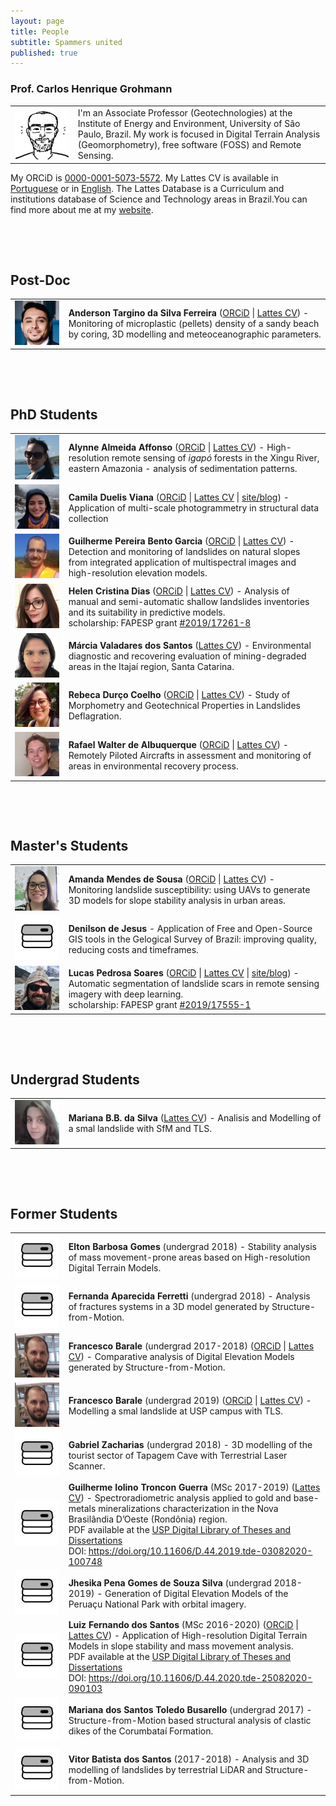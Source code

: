 ```yaml
---
layout: page
title: People
subtitle: Spammers united
published: true
---
```


### Prof. Carlos Henrique Grohmann

<table class="table-borderless" style="width:100%">
  <tr>
    <td width="20%"> <img src="/img/people/doodle_crop25.jpg" class="img-circle" width="99%"> </td>
    <td width="80%"> I'm an Associate Professor (Geotechnologies) at the Institute of Energy and Environment, University of São Paulo, Brazil. My work is focused in Digital Terrain Analysis (Geomorphometry), free software (FOSS) and Remote Sensing. </td> 
  </tr>
</table>

My ORCiD is [0000-0001-5073-5572](http://orcid.org/0000-0001-5073-5572). My Lattes CV is available in [Portuguese](http://lattes.cnpq.br/5846052449613692) or in [English](http://buscatextual.cnpq.br/buscatextual/visualizacv.do?metodo=apresentar&id=K4769337Z5&idiomaExibicao=2). The Lattes Database is a Curriculum and institutions database of Science and Technology areas in Brazil.You can find more about me at my [website](http://carlosgrohmann.com).


&nbsp;

&nbsp;

## Post-Doc

<table class="table-borderless" style="width:100%">
  <tr>
    <td width="17%"> <img src="/img/people/anderson.jpg" class="img-circle" width="99%"> </td>
    <td width="83%"> <b>Anderson Targino da Silva Ferreira</b> (<a href="http://orcid.org/0000-0002-0440-6273">ORCiD</a> | <a href="http://lattes.cnpq.br/2987031006640819">Lattes CV</a>) - Monitoring of microplastic (pellets) density of a sandy beach by coring, 3D modelling and meteoceanographic parameters. </td> 
  </tr>
</table>


&nbsp;

&nbsp;

## PhD Students

<table class="table-borderless" style="width:100%">
  <tr>
    <td width="17%"> <img src="/img/people/alynne.jpg" class="img-circle" width="99%"> </td>
    <td width="83%"> <b>Alynne Almeida Affonso</b> (<a href="http://orcid.org/0000-0002-2646-3922">ORCiD</a> | <a href="http://lattes.cnpq.br/3330746311709629">Lattes CV</a>) - High-resolution remote sensing of <i>igapó</i> forests in the Xingu River, eastern Amazonia - analysis of sedimentation patterns. </td> 
  </tr> 
  <tr>
    <td width="17%"> <img src="/img/people/camila.jpg" class="img-circle" width="99%"> </td>
    <td width="83%"> <b>Camila Duelis Viana</b> (<a href="http://orcid.org/0000-0001-7093-0244">ORCiD</a> | <a href="http://lattes.cnpq.br/8408152690266564">Lattes CV</a> | <a href="https://cdviana.github.io/">site/blog</a>) - Application of multi-scale photogrammetry in structural data collection </td> 
  </tr>
  <tr>
    <td width="17%"> <img src="/img/people/guilherme.jpg" class="img-circle" width="99%"> </td>
    <td width="83%"> <b>Guilherme Pereira Bento Garcia</b> (<a href="http://orcid.org/0000-0003-1209-7842">ORCiD</a> | <a href="http://lattes.cnpq.br/8143036335035110">Lattes CV</a>) - Detection and monitoring of landslides on natural slopes from integrated application of multispectral images and high-resolution elevation models. </td> 
  </tr>
  <tr>
    <td width="17%"> <img src="/img/people/helen.jpg" class="img-circle" width="99%"> </td>
    <td width="83%"> <b>Helen Cristina Dias</b> (<a href="http://orcid.org/0000-0002-5006-7006">ORCiD</a> | <a href="http://lattes.cnpq.br/6662222026617086">Lattes CV</a>) - Analysis of manual and semi-automatic shallow landslides inventories and its suitability in predictive models. <br> scholarship: FAPESP grant <a href="https://bv.fapesp.br/49547">#2019/17261-8</a></td> 
  </tr>
  <tr>
    <td width="17%"> <img src="/img/people/marcia.jpg" class="img-circle" width="99%"> </td>
    <td width="83%"> <b>Márcia Valadares dos Santos</b> (<a href="http://lattes.cnpq.br/4630051898845467">Lattes CV</a>) - Environmental diagnostic and recovering evaluation of mining-degraded areas in the Itajaí region, Santa Catarina. </td> 
  </tr>
  <tr>
    <td width="17%"> <img src="/img/people/rebeca.jpeg" class="img-circle" width="99%"> </td>
    <td width="83%"> <b>Rebeca Durço Coelho</b> (<a href="http://orcid.org/0000-0003-2131-8862">ORCiD</a> | <a href="http://lattes.cnpq.br/6253625584264789">Lattes CV</a>) - Study of Morphometry and Geotechnical Properties in Landslides Deflagration. </td> 
  </tr>    
  <tr>
    <td width="17%"> <img src="/img/people/rafael.jpg" class="img-circle" width="99%"> </td>
    <td width="83%"> <b>Rafael Walter de Albuquerque</b> (<a href="http://orcid.org/0000-0002-4294-5876">ORCiD</a> | <a href="http://lattes.cnpq.br/1122324819287451">Lattes CV</a>) - Remotely Piloted Aircrafts in assessment and monitoring of areas in environmental recovery process. </td> 
  </tr>    
</table>


&nbsp;

&nbsp;

## Master's Students

<table class="table-borderless" style="width:100%">
  <tr>
    <td width="17%"> <img src="/img/people/amanda.jpg" class="img-circle" width="99%"> </td>
    <td width="83%"> <b>Amanda Mendes de Sousa</b>  (<a href="http://orcid.org/0000-0003-2264-5531">ORCiD</a> | <a href="http://lattes.cnpq.br/1341083329457480">Lattes CV</a>) - Monitoring landslide susceptibility: using UAVs to generate 3D models for slope stability analysis in urban areas. </td> 
  </tr>
  <tr>
    <td width="17%"> <img src="/img/logos/spamlab_avatar.png" class="img-circle" width="99%"> </td>
    <td width="83%"> <b>Denilson de Jesus</b> - Application of Free and Open-Source GIS tools in the Gelogical Survey of Brazil: improving quality, reducing costs and timeframes. </td> 
  </tr>
  <tr>
    <td width="17%"> <img src="/img/people/lucas.png" class="img-circle" width="99%"> </td>
    <td width="83%"> <b>Lucas Pedrosa Soares</b> (<a href="http://orcid.org/0000-0002-6980-597X">ORCiD</a> | <a href="http://lattes.cnpq.br/0242746303744589">Lattes CV</a> | <a href="https://lpsmlgeo.github.io/">site/blog</a>) - Automatic segmentation of landslide scars in remote sensing imagery with deep learning. <br> scholarship: FAPESP grant <a href="https://bv.fapesp.br/49430">#2019/17555-1</a> </td> 
  </tr>
</table>

 <!--  <tr>
    <td width="17%"> <img src="/img/logos/spamlab_avatar.png" class="img-circle" width="99%"> </td>
    <td width="83%"> <b>Luiz Fernando dos Santos</b>  (<a href="http://orcid.org/0000-0003-2165-8058">ORCiD</a> | <a href="http://lattes.cnpq.br/9493267099200912">Lattes CV</a>) - Application of High-resolution Digital Terrain Models in slope stability and mass movement analysis. </td> 
  </tr> -->






&nbsp;

&nbsp;

## Undergrad Students


<table class="table-borderless" style="width:100%">
  <tr>
    <td width="17%"> <img src="/img/people/marianabb2.jpg" class="img-circle" width="99%"> </td>
    <td width="83%"> <b>Mariana B.B. da Silva</b> (<a href="http://lattes.cnpq.br/6596101972048688">Lattes CV</a>) - Analisis and Modelling of a smal landslide with SfM and TLS. </td> 
  </tr>
</table>



&nbsp;

&nbsp;

## Former Students

<table class="table-borderless" style="width:100%">
<tr>
    <td width="17%"> <img src="/img/logos/spamlab_avatar.png" class="img-circle" width="99%"> </td>
    <td width="83%"> <b>Elton Barbosa Gomes</b> (undergrad 2018) - Stability analysis of mass movement-prone areas based on High-resolution Digital Terrain Models.
    </td>
</tr>


<tr>
    <td width="17%"> <img src="/img/logos/spamlab_avatar.png" class="img-circle" width="99%"> </td>
    <td width="83%"> <b>Fernanda Aparecida Ferretti</b> (undergrad 2018) - Analysis of fractures systems in a 3D model generated by Structure-from-Motion.
    </td>
</tr>


<tr>
    <td width="17%"> <img src="/img/people/francesco.jpg" class="img-circle" width="99%"> </td>
    <td width="83%"> <b>Francesco Barale</b> (undergrad 2017-2018) (<a href="http://orcid.org/0000-0002-2527-3617">ORCiD</a> | <a href="http://lattes.cnpq.br/0059823974469880">Lattes CV</a>) - Comparative analysis of Digital Elevation Models generated by Structure-from-Motion.
    </td>
</tr>


<tr>
    <td width="17%"> <img src="/img/people/francesco.jpg" class="img-circle" width="99%"> </td>
    <td width="83%"> <b>Francesco Barale</b> (undergrad 2019) (<a href="http://orcid.org/0000-0002-2527-3617">ORCiD</a> | <a href="http://lattes.cnpq.br/0059823974469880">Lattes CV</a>) - Modelling a smal landslide at USP campus with TLS.
    </td>
</tr>


<tr>
    <td width="17%"> <img src="/img/logos/spamlab_avatar.png" class="img-circle" width="99%"> </td>
    <td width="83%"> <b>Gabriel Zacharias</b> (undergrad 2018) - 3D modelling of the tourist sector of Tapagem Cave with Terrestrial Laser Scanner.
    </td>
</tr>


<tr>
    <td width="17%"> <img src="/img/logos/spamlab_avatar.png" class="img-circle" width="99%"> </td>
    <td width="83%"> <b>Guilherme Iolino Troncon Guerra</b> (MSc 2017-2019) (<a href="http://lattes.cnpq.br/7286539851867175">Lattes CV</a>) - Spectroradiometric analysis applied to gold and base-metals mineralizations characterization in the Nova Brasilândia D’Oeste (Rondônia) region.<br> 
    PDF available at the <a href="https://www.teses.usp.br/teses/disponiveis/44/44137/tde-03082020-100748/pt-br.php2">USP Digital Library of Theses and Dissertations<br> </a>
    DOI: <a href="https://doi.org/10.11606/D.44.2019.tde-03082020-100748">https://doi.org/10.11606/D.44.2019.tde-03082020-100748</a>
    </td>
</tr>


<tr>
    <td width="17%"> <img src="/img/logos/spamlab_avatar.png" class="img-circle" width="99%"> </td>
    <td width="83%"> <b>Jhesika Pena Gomes de Souza Silva</b> (undergrad 2018-2019) - Generation of Digital Elevation Models of the Peruaçu National Park with orbital imagery.
    </td>
</tr>


<tr>
    <td width="17%"> <img src="/img/logos/spamlab_avatar.png" class="img-circle" width="99%"> </td>
    <td width="83%"> <b>Luiz Fernando dos Santos</b> (MSc 2016-2020) (<a href="http://orcid.org/0000-0003-2165-8058">ORCiD</a> | <a href="http://lattes.cnpq.br/9493267099200912">Lattes CV</a>) - Application of High-resolution Digital Terrain Models in slope stability and mass movement analysis.<br> 
    PDF available at the <a href="https://www.teses.usp.br/teses/disponiveis/44/44137/tde-25082020-090103/pt-br.php2">USP Digital Library of Theses and Dissertations<br> </a>
    DOI: <a href="https://doi.org/10.11606/D.44.2020.tde-25082020-090103">https://doi.org/10.11606/D.44.2020.tde-25082020-090103</a>
    </td>
</tr>


<tr>
    <td width="17%"> <img src="/img/logos/spamlab_avatar.png" class="img-circle" width="99%"> </td>
    <td width="83%"> <b>Mariana dos Santos Toledo Busarello</b> (undergrad 2017) - Structure-from-Motion based structural analysis of clastic dikes of the Corumbataí Formation.
    </td>
</tr>


<tr>
    <td width="17%"> <img src="/img/logos/spamlab_avatar.png" class="img-circle" width="99%"> </td>
    <td width="83%"> <b>Vitor Batista dos Santos</b> (2017-2018) - Analysis and 3D modelling of landslides by terrestrial LiDAR and Structure-from-Motion.
    </td>
</tr>

</table>
<!-- 
**Elton Barbosa Gomes** (undergrad 2018)  
Stability analysis of mass movement-prone areas based on High-resolution Digital Terrain Models   

**Fernanda Aparecida Ferretti** (undergrad 2018)  
Analysis of fractures systems in a 3D model generated by Structure-from-Motion  



**Francesco Barale** (undergrad 2017-2018) (<a href="http://orcid.org/0000-0002-2527-3617">ORCiD</a> | <a href="http://lattes.cnpq.br/0059823974469880">Lattes CV</a>)  
Comparative analysis of Digital Elevation Models generated by Structure-from-Motion  

**Francesco Barale**  
Modelling a smal landslide at USP campus with TLS  

**Gabriel Zacharias** (undergrad 2018)  
3D modelling of the tourist sector of Tapagem Cave with Terrestrial Laser Scanner  


**Jhesika Pena Gomes de Souza Silva** (undergrad 2018-2019)  
Generation of Digital Elevation Models of the Peruaçu National Park with orbital imagery  

**Guilherme Iolino Troncon Guerra** (MSc 2017-2019) (<a href="http://lattes.cnpq.br/7286539851867175">Lattes CV</a>)  
Spectroradiometric analysis applied to gold and base-metals mineralizations characterization in the Nova Brasilândia D’Oeste (Rondônia) region  
PDF available at the [USP Digital Library of Theses and Dissertations](https://www.teses.usp.br/teses/disponiveis/44/44137/tde-03082020-100748/pt-br.php)  
https://doi.org/10.11606/D.44.2019.tde-03082020-100748  

 -->

<!-- **Luiz Fernando dos Santos** (MSc 2016-2020) (<a href="http://orcid.org/0000-0003-2165-8058">ORCiD</a> \|<a href="http://lattes.cnpq.br/9493267099200912">Lattes CV</a>) Application of High-resolution Digital Terrain Models in slope stability and mass movement analysis  
 -->
<!-- 
**Mariana dos Santos Toledo Busarello** (undergrad 2017)  
Structure-from-Motion based structural analysis of clastic dikes of the Corumbataí Formation  

**Vitor Batista dos Santos** (undergrad 2017-2018)  
Analysis and 3D modelling of landslides by terrestrial LiDAR and Structure-from-Motion   -->
&nbsp;


